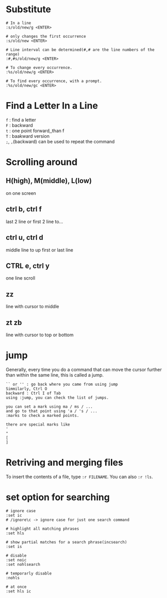 # Substitute
```
# In a line
:s/old/new/g <ENTER>

# only changes the first occurrence
:s/old/new <ENTER>

# Line interval can be determined(#,# are the line numbers of the range)
:#,#s/old/new/g <ENTER>

# To change every occurrence.
:%s/old/new/g <ENTER>

# To find every occurrence, with a prompt.
:%s/old/new/gc <ENTER>
```
# Find a Letter In a Line
`f` : find a letter  
`F` : backward  
`t` : one point forward,,than f  
`T` : baakward version  
`;`, `,`(backward) can be used to repeat the command

# Scrolling around
## H(high), M(middle), L(low)
on one screen

## ctrl b, ctrl f
last 2 line or first 2 line to...

## ctrl u, ctrl d
middle line to up first or last line

## CTRL e, ctrl y
one line scroll

## zz
line with cursor to middle

## zt zb
line with cursor to top or bottom

# jump
Generally, every time you do a command that can move the cursor further than within the same line, this is called a jump.

```
`` or '' : go back where you came from using jump  
Simmilarly, Ctrl O  
backward : Ctrl I of Tab  
using :jump, you can check the list of jumps.  

you can set a mark using ma / ms / ...  
and go to that point using 'a / 's / ...  
:marks to check a marked points.  

there are special marks like   
'  
"  
[  
]  

```

# Retriving and merging files
To insert the contents of a file, type `:r FILENAME`. You can also `:r !ls`.


# set option for searching 
```
# ignore case
:set ic
# /ignore\c -> ignore case for just one search command

# highlight all matching phrases
:set hls

# show partial matches for a search phrase(incsearch)
:set is

# disable
:set noic
:set nohlsearch

# temporarly disable
:nohls 

# at once
:set hls ic
```